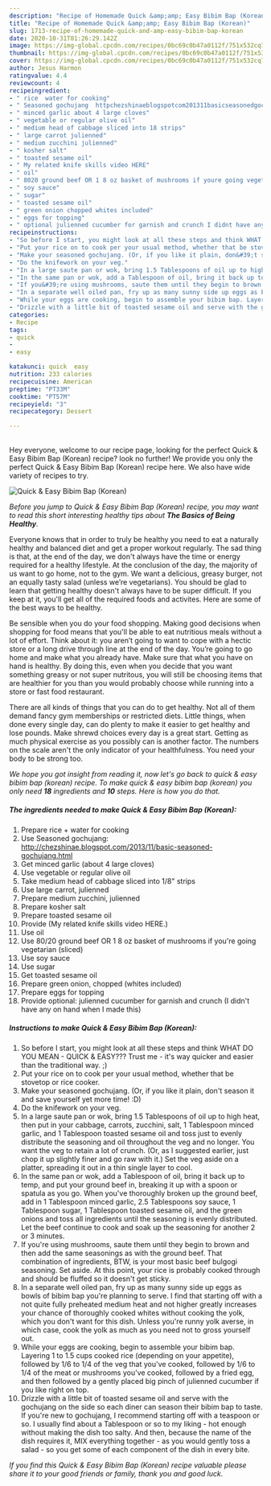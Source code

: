 ```yaml
---
description: "Recipe of Homemade Quick &amp;amp; Easy Bibim Bap (Korean)"
title: "Recipe of Homemade Quick &amp;amp; Easy Bibim Bap (Korean)"
slug: 1713-recipe-of-homemade-quick-and-amp-easy-bibim-bap-korean
date: 2020-10-31T01:26:29.142Z
image: https://img-global.cpcdn.com/recipes/0bc69c0b47a0112f/751x532cq70/quick-easy-bibim-bap-korean-recipe-main-photo.jpg
thumbnail: https://img-global.cpcdn.com/recipes/0bc69c0b47a0112f/751x532cq70/quick-easy-bibim-bap-korean-recipe-main-photo.jpg
cover: https://img-global.cpcdn.com/recipes/0bc69c0b47a0112f/751x532cq70/quick-easy-bibim-bap-korean-recipe-main-photo.jpg
author: Jesus Harmon
ratingvalue: 4.4
reviewcount: 4
recipeingredient:
- " rice  water for cooking"
- " Seasoned gochujang  httpchezshinaeblogspotcom201311basicseasonedgochujanghtml"
- " minced garlic about 4 large cloves"
- " vegetable or regular olive oil"
- " medium head of cabbage sliced into 18 strips"
- " large carrot julienned"
- " medium zucchini julienned"
- " kosher salt"
- " toasted sesame oil"
- " My related knife skills video HERE"
- " oil"
- " 8020 ground beef OR 1 8 oz basket of mushrooms if youre going vegetarian sliced"
- " soy sauce"
- " sugar"
- " toasted sesame oil"
- " green onion chopped whites included"
- " eggs for topping"
- " optional julienned cucumber for garnish and crunch I didnt have any on hand when I made this"
recipeinstructions:
- "So before I start, you might look at all these steps and think WHAT DO YOU MEAN - QUICK &amp; EASY??? Trust me - it&#39;s way quicker and easier than the traditional way. ;)"
- "Put your rice on to cook per your usual method, whether that be stovetop or rice cooker."
- "Make your seasoned gochujang. (Or, if you like it plain, don&#39;t season it and save yourself yet more time! :D)"
- "Do the knifework on your veg."
- "In a large saute pan or wok, bring 1.5 Tablespoons of oil up to high heat, then put in your cabbage, carrots, zucchini, salt, 1 Tablespoon minced garlic, and 1 Tablespoon toasted sesame oil and toss just to evenly distribute the seasoning and oil throughout the veg and no longer. You want the veg to retain a lot of crunch. (Or, as I suggested earlier, just chop it up slightly finer and go raw with it.) Set the veg aside on a platter, spreading it out in a thin single layer to cool."
- "In the same pan or wok, add a Tablespoon of oil, bring it back up to temp, and put your ground beef in, breaking it up with a spoon or spatula as you go. When you&#39;ve thoroughly broken up the ground beef, add in 1 Tablespoon minced garlic, 2.5 Tablespoons soy sauce, 1 Tablespoon sugar, 1 Tablespoon toasted sesame oil, and the green onions and toss all ingredients until the seasoning is evenly distributed. Let the beef continue to cook and soak up the seasoning for another 2 or 3 minutes."
- "If you&#39;re using mushrooms, saute them until they begin to brown and then add the same seasonings as with the ground beef. That combination of ingredients, BTW, is your most basic beef bulgogi seasoning. Set aside. At this point, your rice is probably cooked through and should be fluffed so it doesn&#39;t get sticky."
- "In a separate well oiled pan, fry up as many sunny side up eggs as bowls of bibim bap you&#39;re planning to serve. I find that starting off with a not quite fully preheated medium heat and not higher greatly increases your chance of thoroughly cooked whites without cooking the yolk, which you don&#39;t want for this dish. Unless you&#39;re runny yolk averse, in which case, cook the yolk as much as you need not to gross yourself out."
- "While your eggs are cooking, begin to assemble your bibim bap. Layering 1 to 1.5 cups cooked rice (depending on your appetite), followed by 1/6 to 1/4 of the veg that you&#39;ve cooked, followed by 1/6 to 1/4 of the meat or mushrooms you&#39;ve cooked, followed by a fried egg, and then followed by a gently placed big pinch of julienned cucumber if you like right on top."
- "Drizzle with a little bit of toasted sesame oil and serve with the gochujang on the side so each diner can season their bibim bap to taste. If you&#39;re new to gochujang, I recommend starting off with a teaspoon or so. I usually find about a Tablespoon or so to my liking - hot enough without making the dish too salty. And then, because the name of the dish requires it, MIX everything together - as you would gently toss a salad - so you get some of each component of the dish in every bite."
categories:
- Recipe
tags:
- quick
- 
- easy

katakunci: quick  easy 
nutrition: 233 calories
recipecuisine: American
preptime: "PT33M"
cooktime: "PT57M"
recipeyield: "3"
recipecategory: Dessert

---
```

<br>
Hey everyone, welcome to our recipe page, looking for the perfect Quick &amp; Easy Bibim Bap (Korean) recipe? look no further! We provide you only the perfect Quick &amp; Easy Bibim Bap (Korean) recipe here. We also have wide variety of recipes to try.
<br>


![Quick &amp; Easy Bibim Bap (Korean)](https://img-global.cpcdn.com/recipes/0bc69c0b47a0112f/751x532cq70/quick-easy-bibim-bap-korean-recipe-main-photo.jpg)

<i>Before you jump to Quick &amp; Easy Bibim Bap (Korean) recipe, you may want to read this short interesting healthy tips about <strong>The Basics of Being Healthy</strong>.</i>

Everyone knows that in order to truly be healthy you need to eat a naturally healthy and balanced diet and get a proper workout regularly. The sad thing is that, at the end of the day, we don't always have the time or energy required for a healthy lifestyle. At the conclusion of the day, the majority of us want to go home, not to the gym. We want a delicious, greasy burger, not an equally tasty salad (unless we’re vegetarians). You should be glad to learn that getting healthy doesn't always have to be super difficult. If you keep at it, you'll get all of the required foods and activites. Here are some of the best ways to be healthy.

Be sensible when you do your food shopping. Making good decisions when shopping for food means that you'll be able to eat nutritious meals without a lot of effort. Think about it: you aren’t going to want to cope with a hectic store or a long drive through line at the end of the day. You’re going to go home and make what you already have. Make sure that what you have on hand is healthy. By doing this, even when you decide that you want something greasy or not super nutritous, you will still be choosing items that are healthier for you than you would probably choose while running into a store or fast food restaurant.

There are all kinds of things that you can do to get healthy. Not all of them demand fancy gym memberships or restricted diets. Little things, when done every single day, can do plenty to make it easier to get healthy and lose pounds. Make shrewd choices every day is a great start. Getting as much physical exercise as you possibly can is another factor. The numbers on the scale aren't the only indicator of your healthfulness. You need your body to be strong too. 


<i>We hope you got insight from reading it, now let's go back to quick &amp; easy bibim bap (korean) recipe. To make quick &amp; easy bibim bap (korean) you only need <strong>18</strong> ingredients and <strong>10</strong> steps. Here is how you do that.
</i>

##### The ingredients needed to make Quick &amp; Easy Bibim Bap (Korean):

1. Prepare  rice + water for cooking
1. Use  Seasoned gochujang:  http://chezshinae.blogspot.com/2013/11/basic-seasoned-gochujang.html
1. Get  minced garlic (about 4 large cloves)
1. Use  vegetable or regular olive oil
1. Take  medium head of cabbage sliced into 1/8&#34; strips
1. Use  large carrot, julienned
1. Prepare  medium zucchini, julienned
1. Prepare  kosher salt
1. Prepare  toasted sesame oil
1. Provide  (My related knife skills video HERE.)
1. Use  oil
1. Use  80/20 ground beef OR 1 8 oz basket of mushrooms if you&#39;re going vegetarian (sliced)
1. Use  soy sauce
1. Use  sugar
1. Get  toasted sesame oil
1. Prepare  green onion, chopped (whites included)
1. Prepare  eggs for topping
1. Provide  optional: julienned cucumber for garnish and crunch (I didn&#39;t have any on hand when I made this)


##### Instructions to make Quick &amp; Easy Bibim Bap (Korean):

1. So before I start, you might look at all these steps and think WHAT DO YOU MEAN - QUICK &amp; EASY??? Trust me - it&#39;s way quicker and easier than the traditional way. ;)
1. Put your rice on to cook per your usual method, whether that be stovetop or rice cooker.
1. Make your seasoned gochujang. (Or, if you like it plain, don&#39;t season it and save yourself yet more time! :D)
1. Do the knifework on your veg.
1. In a large saute pan or wok, bring 1.5 Tablespoons of oil up to high heat, then put in your cabbage, carrots, zucchini, salt, 1 Tablespoon minced garlic, and 1 Tablespoon toasted sesame oil and toss just to evenly distribute the seasoning and oil throughout the veg and no longer. You want the veg to retain a lot of crunch. (Or, as I suggested earlier, just chop it up slightly finer and go raw with it.) Set the veg aside on a platter, spreading it out in a thin single layer to cool.
1. In the same pan or wok, add a Tablespoon of oil, bring it back up to temp, and put your ground beef in, breaking it up with a spoon or spatula as you go. When you&#39;ve thoroughly broken up the ground beef, add in 1 Tablespoon minced garlic, 2.5 Tablespoons soy sauce, 1 Tablespoon sugar, 1 Tablespoon toasted sesame oil, and the green onions and toss all ingredients until the seasoning is evenly distributed. Let the beef continue to cook and soak up the seasoning for another 2 or 3 minutes.
1. If you&#39;re using mushrooms, saute them until they begin to brown and then add the same seasonings as with the ground beef. That combination of ingredients, BTW, is your most basic beef bulgogi seasoning. Set aside. At this point, your rice is probably cooked through and should be fluffed so it doesn&#39;t get sticky.
1. In a separate well oiled pan, fry up as many sunny side up eggs as bowls of bibim bap you&#39;re planning to serve. I find that starting off with a not quite fully preheated medium heat and not higher greatly increases your chance of thoroughly cooked whites without cooking the yolk, which you don&#39;t want for this dish. Unless you&#39;re runny yolk averse, in which case, cook the yolk as much as you need not to gross yourself out.
1. While your eggs are cooking, begin to assemble your bibim bap. Layering 1 to 1.5 cups cooked rice (depending on your appetite), followed by 1/6 to 1/4 of the veg that you&#39;ve cooked, followed by 1/6 to 1/4 of the meat or mushrooms you&#39;ve cooked, followed by a fried egg, and then followed by a gently placed big pinch of julienned cucumber if you like right on top.
1. Drizzle with a little bit of toasted sesame oil and serve with the gochujang on the side so each diner can season their bibim bap to taste. If you&#39;re new to gochujang, I recommend starting off with a teaspoon or so. I usually find about a Tablespoon or so to my liking - hot enough without making the dish too salty. And then, because the name of the dish requires it, MIX everything together - as you would gently toss a salad - so you get some of each component of the dish in every bite.


<i>If you find this Quick &amp; Easy Bibim Bap (Korean) recipe valuable please share it to your good friends or family, thank you and good luck.</i>
